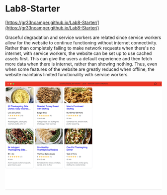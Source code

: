 # Lab8-Starter

[https://gr33ncamper.github.io/Lab8-Starter/](https://gr33ncamper.github.io/Lab8-Starter/)

Graceful degradation and service workers are related since service workers allow for the website to continue functioning without internet connectivity. Rather than completely failing to make network requests when there's no internet, with service workers, the website can be set up to use cached assets first. This can give the users a default experience and then fetch more data when there is internet, rather than showing nothing. Thus, even when some features of the website are greatly reduced when offline, the website maintains limited functionality with service workers.

![](assets/images/icons/pwa.png)
